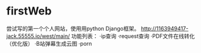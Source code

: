# firstWeb
尝试写的第一个个人网站，使用用python Django框架。
http://1163949417-jack.55555.io/west/main/
功能列表：
·ip查询
·request查询
·PDF文件在线转化（优化版）
·B站弹幕生成云图
·porn
